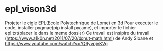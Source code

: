 # epl_vison3d
Projeter le cigle EPL(Ecole Polytechnique de Lome) en 3d 
Pour executer le code, installer pygmae(pip install pygame), et importer le fichier epl.txt(placer le dans le meme dossier)
Ce travail est insipire du travail (https://www.a1k0n.net/2011/07/20/donut-math.html) de Andy Sloane et https://www.youtube.com/watch?v=7Q6yvpjvKVg
